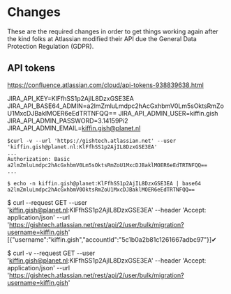 # Changes 

These are the required changes in order to get things working again after the kind folks at Atlassian modified their API due the 
General Data Protection Regulation (GDPR).

## API tokens

https://confluence.atlassian.com/cloud/api-tokens-938839638.html

JIRA_API_KEY=KlFfhSS1p2AjIL8DzxGSE3EA
JIRA_API_BASE64_ADMIN=a2lmZmluLmdpc2hAcGxhbmV0Lm5sOktsRmZoU1MxcDJBaklMOER6eEdTRTNFQQ==
JIRA_API_ADMIN_USER=kiffin.gish
JIRA_API_ADMIN_PASSWORD=3.14159Pi2
JIRA_API_ADMIN_EMAIL=kiffin.gish@planet.nl

```
$curl -v --url 'https://gishtech.atlassian.net' --user 'kiffin.gish@planet.nl:KlFfhSS1p2AjIL8DzxGSE3EA'
...
Authorization: Basic a2lmZmluLmdpc2hAcGxhbmV0Lm5sOktsRmZoU1MxcDJBaklMOER6eEdTRTNFQQ==
...
```

```
$ echo -n kiffin.gish@planet:KlFfhSS1p2AjIL8DzxGSE3EA | base64
a2lmZmluLmdpc2hAcGxhbmV0OktsRmZoU1MxcDJBaklMOER6eEdTRTNFQQ==
```

$ curl --request GET --user 'kiffin.gish@planet.nl:KlFfhSS1p2AjIL8DzxGSE3EA' --header 'Accept: application/json' --url 'https://gishtech.atlassian.net/rest/api/2/user/bulk/migration?username=kiffin.gish'
[{"username":"kiffin.gish","accountId":"5c1b0a2b81c1261667adbc97"}]✔ 

$ curl -v --request GET --user 'kiffin.gish@planet.nl:KlFfhSS1p2AjIL8DzxGSE3EA' --header 'Accept: application/json' --url 'https://gishtech.atlassian.net/rest/api/2/user/bulk/migration?username=kiffin.gish'
```
